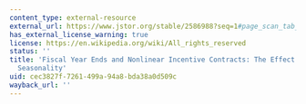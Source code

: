 ```yaml
---
content_type: external-resource
external_url: https://www.jstor.org/stable/2586988?seq=1#page_scan_tab_contents
has_external_license_warning: true
license: https://en.wikipedia.org/wiki/All_rights_reserved
status: ''
title: 'Fiscal Year Ends and Nonlinear Incentive Contracts: The Effect on Business
  Seasonality'
uid: cec3827f-7261-499a-94a8-bda38a0d509c
wayback_url: ''
---
```

